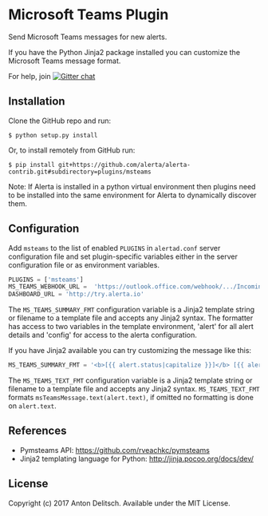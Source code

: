 Microsoft Teams Plugin
==============

Send Microsoft Teams messages for new alerts.

If you have the Python Jinja2 package installed you can customize the
Microsoft Teams message format.

For help, join [![Gitter chat](https://badges.gitter.im/alerta/chat.png)](https://gitter.im/alerta/chat)

Installation
------------

Clone the GitHub repo and run:

    $ python setup.py install

Or, to install remotely from GitHub run:

    $ pip install git+https://github.com/alerta/alerta-contrib.git#subdirectory=plugins/msteams

Note: If Alerta is installed in a python virtual environment then plugins
need to be installed into the same environment for Alerta to dynamically
discover them.

Configuration
-------------

Add `msteams` to the list of enabled `PLUGINS` in `alertad.conf` server
configuration file and set plugin-specific variables either in the
server configuration file or as environment variables.

```python
PLUGINS = ['msteams']
MS_TEAMS_WEBHOOK_URL =  'https://outlook.office.com/webhook/.../IncomingWebhook/.../...'
DASHBOARD_URL = 'http://try.alerta.io'
```

The `MS_TEAMS_SUMMARY_FMT` configuration variable is a Jinja2 template
string or filename to a template file and accepts any Jinja2 syntax.
The formatter has access to two variables in the template environment,
'alert' for all alert details and 'config' for access to the alerta
configuration.

If you have Jinja2 available you can try customizing the message like
this:

```python
MS_TEAMS_SUMMARY_FMT = '<b>[{{ alert.status|capitalize }}]</b> [{{ alert.severity|upper }}] Event {{ alert.event }} on <b>{{ alert.resource }}</b><br>{{ alert.text }}'
```

The `MS_TEAMS_TEXT_FMT` configuration variable is a Jinja2 template
string or filename to a template file and accepts any Jinja2 syntax.
`MS_TEAMS_TEXT_FMT` formats `msTeamsMessage.text(alert.text)`, if omitted
no formatting is done on `alert.text`.

References
----------

  * Pymsteams API: https://github.com/rveachkc/pymsteams
  * Jinja2 templating language for Python: http://jinja.pocoo.org/docs/dev/

License
-------

Copyright (c) 2017 Anton Delitsch. Available under the MIT License.

